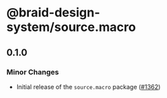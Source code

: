 # @braid-design-system/source.macro

## 0.1.0

### Minor Changes

- Initial release of the `source.macro` package ([#1362](https://github.com/seek-oss/braid-design-system/pull/1362))
